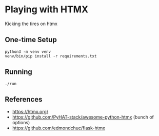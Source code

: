 # Playing with HTMX

Kicking the tires on htmx

## One-time Setup

    python3 -m venv venv
    venv/bin/pip install -r requirements.txt

## Running

    ./run

## References

  * https://htmx.org/
  * https://github.com/PyHAT-stack/awesome-python-htmx (bunch of options)
  * https://github.com/edmondchuc/flask-htmx
